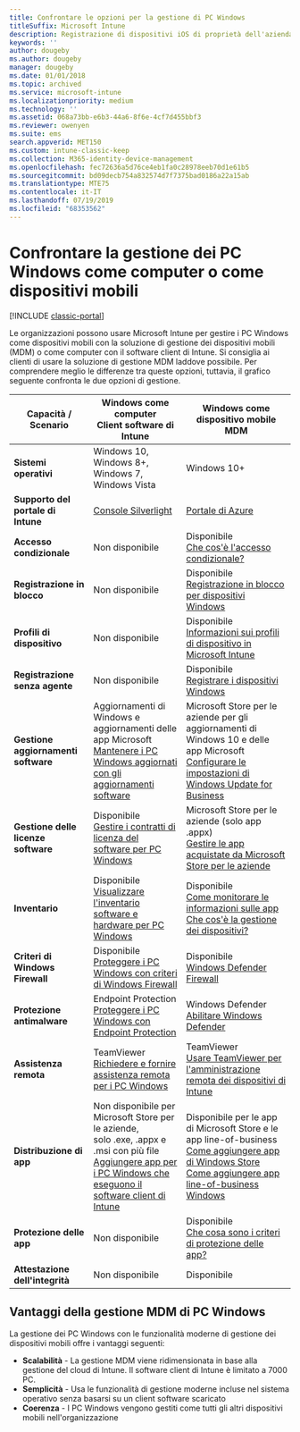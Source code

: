 ```yaml
---
title: Confrontare le opzioni per la gestione di PC Windows
titleSuffix: Microsoft Intune
description: Registrazione di dispositivi iOS di proprietà dell'azienda usando il programma Device Enrollment Program (DEP) di Apple o Apple Configurator.
keywords: ''
author: dougeby
ms.author: dougeby
manager: dougeby
ms.date: 01/01/2018
ms.topic: archived
ms.service: microsoft-intune
ms.localizationpriority: medium
ms.technology: ''
ms.assetid: 068a73bb-e6b3-44a6-8f6e-4cf7d455bbf3
ms.reviewer: owenyen
ms.suite: ems
search.appverid: MET150
ms.custom: intune-classic-keep
ms.collection: M365-identity-device-management
ms.openlocfilehash: fec72636a5d76ce4eb1fa0c28978eeb70d1e61b5
ms.sourcegitcommit: bd09decb754a832574d7f7375bad0186a22a15ab
ms.translationtype: MTE75
ms.contentlocale: it-IT
ms.lasthandoff: 07/19/2019
ms.locfileid: "68353562"
---
```

# <a name="compare-managing-windows-pcs-as-computers-or-mobile-devices"></a>Confrontare la gestione dei PC Windows come computer o come dispositivi mobili

[!INCLUDE [classic-portal](includes/classic-portal.md)]

Le organizzazioni possono usare Microsoft Intune per gestire i PC Windows come dispositivi mobili con la soluzione di gestione dei dispositivi mobili (MDM) o come computer con il software client di Intune.  Si consiglia ai clienti di usare la soluzione di gestione MDM laddove possibile. Per comprendere meglio le differenze tra queste opzioni, tuttavia, il grafico seguente confronta le due opzioni di gestione.

|**Capacità / Scenario** |**Windows come computer**<br>Client software di Intune | **Windows come dispositivo mobile**<br>MDM |
|--------------|-------------------------------|-------------------------------|
|**Sistemi operativi** |Windows 10, Windows 8+, Windows 7, Windows Vista | Windows 10+ |
|**Supporto del portale di Intune** |[Console Silverlight](https://manage.microsoft.com)|[Portale di Azure](https://portal.azure.com) |
|**Accesso condizionale**|Non disponibile|Disponibile <br>[Che cos'è l'accesso condizionale?](conditional-access.md)|
|**Registrazione in blocco**|Non disponibile|Disponibile <br>[Registrazione in blocco per dispositivi Windows](windows-bulk-enroll.md)|
|**Profili di dispositivo**|Non disponibile|Disponibile <br>[Informazioni sui profili di dispositivo in Microsoft Intune](device-profiles.md)|
|**Registrazione senza agente**|Non disponibile |Disponibile<br>[Registrare i dispositivi Windows](windows-enroll.md)|
|**Gestione aggiornamenti software**| Aggiornamenti di Windows e aggiornamenti delle app Microsoft<br>[Mantenere i PC Windows aggiornati con gli aggiornamenti software](keep-windows-pcs-up-to-date-with-software-updates-in-microsoft-intune.md)|Microsoft Store per le aziende per gli aggiornamenti di Windows 10 e delle app Microsoft<br> [Configurare le impostazioni di Windows Update for Business](windows-update-for-business-configure.md) |
|**Gestione delle licenze software**|Disponibile <br>[Gestire i contratti di licenza del software per PC Windows](manage-license-agreements-for-windows-pc-software-in-microsoft-intune.md)|Microsoft Store per le aziende (solo app .appx)<br>[Gestire le app acquistate da Microsoft Store per le aziende](windows-store-for-business.md)|
|**Inventario**|Disponibile <br>[Visualizzare l'inventario software e hardware per PC Windows](view-hardware-and-software-inventory-for-windows-pcs-in-microsoft-intune.md)|Disponibile <br>[Come monitorare le informazioni sulle app](apps-monitor.md)<br>[Che cos'è la gestione dei dispositivi?](device-management.md)|
|**Criteri di Windows Firewall**|Disponibile <br>[Proteggere i PC Windows con criteri di Windows Firewall](help-protect-windows-pcs-using-windows-firewall-policies-in-microsoft-intune.md) |Disponibile <br>[Windows Defender Firewall](endpoint-protection-windows-10.md#windows-defender-firewall)|
|**Protezione antimalware**|Endpoint Protection<br>[Proteggere i PC Windows con Endpoint Protection](help-secure-windows-pcs-with-endpoint-protection-for-microsoft-intune.md)|Windows Defender<br>[Abilitare Windows Defender](advanced-threat-protection.md)|
|**Assistenza remota** |TeamViewer<br>[Richiedere e fornire assistenza remota per i PC Windows](request-and-provide-remote-assistance-for-windows-pcs-in-microsoft-intune.md)|TeamViewer<br> [Usare TeamViewer per l'amministrazione remota dei dispositivi di Intune](teamviewer-support.md) |
|**Distribuzione di app** | Non disponibile per Microsoft Store per le aziende,<br>solo .exe, .appx e .msi con più file<br>[Aggiungere app per i PC Windows che eseguono il software client di Intune](add-apps-for-windows-pcs-in-microsoft-intune.md)|Disponibile per le app di Microsoft Store e le app line-of-business<br>[Come aggiungere app di Windows Store](store-apps-windows.md)<br>[Come aggiungere app line-of-business Windows](lob-apps-windows.md)|
|**Protezione delle app**|Non disponibile|Disponibile <br>[Che cosa sono i criteri di protezione delle app?](app-protection-policy.md)|
|**Attestazione dell'integrità**|Non disponibile|Disponibile|


## <a name="advantages-of-mdm-windows-pc-management"></a>Vantaggi della gestione MDM di PC Windows
La gestione dei PC Windows con le funzionalità moderne di gestione dei dispositivi mobili offre i vantaggi seguenti:
- **Scalabilità** - La gestione MDM viene ridimensionata in base alla gestione del cloud di Intune. Il software client di Intune è limitato a 7000 PC.
- **Semplicità** - Usa le funzionalità di gestione moderne incluse nel sistema operativo senza basarsi su un client software scaricato
- **Coerenza** - I PC Windows vengono gestiti come tutti gli altri dispositivi mobili nell'organizzazione
<!-- - **Cloud optimization** - -->
